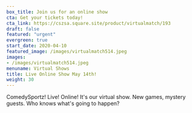 ```yaml
---
box_title: Join us for an online show
cta: Get your tickets today!
cta_link: https://cszsa.square.site/product/virtualmatch/193
draft: false
featured: "urgent"
evergreen: true
start_date: 2020-04-10
featured_image: /images/virtualmatch514.jpeg
images:
- /images/virtualmatch514.jpeg
menuname: Virtual Shows
title: Live Online Show May 14th!
weight: 30
---
```


ComedySportz! Live! Online! It's our virtual show. New games, mystery guests. Who knows what's going to happen?
